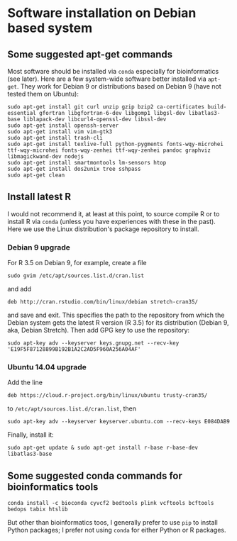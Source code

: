 # Software installation on Debian based system

## Some suggested apt-get commands

Most software should be installed via `conda` especially for bioinformatics (see later). 
Here are a few system-wide software better installed via `apt-get`. 
They work for Debian 9 or distributions based on Debian 9 (have not tested them on Ubuntu):

```
sudo apt-get install git curl unzip gzip bzip2 ca-certificates build-essential gfortran libgfortran-6-dev libgomp1 libgsl-dev libatlas3-base liblapack-dev libcurl4-openssl-dev libssl-dev
sudo apt-get install openssh-server
sudo apt-get install vim vim-gtk3
sudo apt-get install trash-cli
sudo apt-get install texlive-full python-pygments fonts-wqy-microhei ttf-wqy-microhei fonts-wqy-zenhei ttf-wqy-zenhei pandoc graphviz libmagickwand-dev nodejs
sudo apt-get install smartmontools lm-sensors htop
sudo apt-get install dos2unix tree sshpass
sudo apt-get clean
```

## Install latest R
I would not recommend it, at least at this point, to source compile R or to install R via `conda` 
(unless you have experiences with these in the past).
Here we use the Linux distribution's package repository to install. 

### Debian 9 upgrade

For R 3.5 on Debian 9, for example, create a file
```
sudo gvim /etc/apt/sources.list.d/cran.list
```
and add
```
deb http://cran.rstudio.com/bin/linux/debian stretch-cran35/
```
and save and exit. This specifies the path to the repository from which the Debian system gets the
latest R version (R 3.5) for its distribution (Debian 9, aka, Debian Stretch). Then add GPG key to
use the repository:
```
sudo apt-key adv --keyserver keys.gnupg.net --recv-key 'E19F5F87128899B192B1A2C2AD5F960A256A04AF'
```

### Ubuntu 14.04 upgrade

Add the line
```
deb https://cloud.r-project.org/bin/linux/ubuntu trusty-cran35/
```
to `/etc/apt/sources.list.d/cran.list`, then
```
sudo apt-key adv --keyserver keyserver.ubuntu.com --recv-keys E084DAB9 
```

Finally, install it:
```
sudo apt-get update & sudo apt-get install r-base r-base-dev libatlas3-base
```

## Some suggested conda commands for bioinformatics tools

```
conda install -c bioconda cyvcf2 bedtools plink vcftools bcftools bedops tabix htslib
```

But other than bioinformatics toos, I generally prefer to use `pip` to install Python packages; I prefer not using `conda` for either Python or R packages.